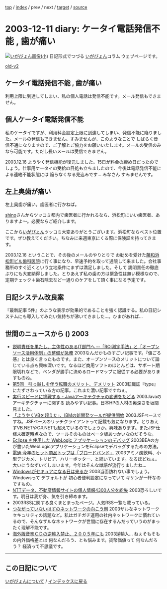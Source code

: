 [top](https://igapyon.github.io/diary/) 
 / [index](https://igapyon.github.io/diary/2003/index.html) 
 / prev 
 / next 
 / [target](https://igapyon.github.io/diary/2003/ig031211.html) 
 / [source](https://github.com/igapyon/diary/blob/gh-pages/2003/ig031211.html.src.md) 

2003-12-11 diary: ケータイ電話発信不能 , 歯が痛い
=====================================================================================================
[![いがぴょん画像(小)](https://igapyon.github.io/diary/images/iga200306s.jpg "いがぴょん")](https://igapyon.github.io/diary/memo/memoigapyon.html) 日記形式でつづる [いがぴょん](https://igapyon.github.io/diary/memo/memoigapyon.html)コラム ウェブページです。

[old-v2](ig031211-orig.html)

## ケータイ電話発信不能 , 歯が痛い

利用上限に到達してしまい、私の個人電話は発信不能です。メール発信もできません。


## 個人ケータイ電話発信不能

私のケータイですが、利用料金設定上限に到達してしまい、発信不能に陥りました。メールの発信もできません。すみませんが、このようなことで しばらく音信不通になりますので、ご了解とご協力をお願いいたします。メールの受信のみなら可能です。ただし長いメールは受信できません。

2003.12.16 ようやく発信機能が復元しました。15日が料金の締め日だったのでしょう。仕事用ケータイの受給の目処も立ちましたので、今後は電話発信不能による連絡不能状態には 陥らなくなる見込みです… みなさん すみませんです。

## 左上奥歯が痛い

左上奥歯が痛い。歯医者に行かねば。

[shino](http://www.freedomcat.com/diary/)さんからツッコミ都内で歯医者に行かれるなら、浜松町にいい歯医者、ありますよ～。必要ならご紹介します。

ここから[いがぴょん](http://www.igapyon.jp/igapyon/diary/memo/memoigapyon.html)ツッコミ大変ありがとうございます。浜松町ならベスト位置です。ぜひ教えてください。ちなみに来週東京にくる際に保険証を持ってきます。

2003.12.16 ということで、その後のメールのやりとりで お勧めを受けた[藤和浜松町ビル歯科医院](http://www.newton-doctor.com/doctor/tokyo22/thdental/s40/)に行く事になり、早速予約を取って通院して来ました。会社事務所のすぐ近くという立地条件にまずは満足しました。そして 説明責任の徹底ぶりにも大変納得しました。とりあえず私の歯の方は緊急性は無い模様なので、定期チェック＋歯石除去など一通りのケアをして頂く事になる予定です。

## 日記システム改良案

『最新記事 5件』のような表示が効果的であることを強く認識する。私の日記システムにも導入してみたい気持ちが沸いてきました…。ひまがあれば…

## 世間のニュースから () 2003

* [説明責任を果たし、主体性のあるIT部門へ --「ROI測定手法」と「オープンソース活用体制」の整備が急務](http://www.atmarkit.co.jp/fbiz/cinvest/seminar/0312/seminar0312.html)  2003なんだかものすごい記事です。『値ごろ感』とは良く言ったものです。また、オープンソースのメリットについて論じている点も興味深いです。なるほど商用ソフトのほとんどは、サポート期限切れなどで、ベンダが勝手に決めるロードマップに服従する必要がありますものね。
* [第5回　引っ越しを伴う転職のメリット、デメリット](http://jibun.atmarkit.co.jp/lcareer01/column/ana05/ana01.html)  2003転職誌『type』にたずさわっている方の記事。これまた濃い記事ですねぇ。
* [実行スピードに挑戦する - Javaアーキテクチャの変遷をたどる](http://www.atmarkit.co.jp/fjava/special/jvmhistory/jvmhistory01.html)  2003Javaのアーキテクチャーに関する 読みやすい記事。日本HPの人材の奥深さを垣間見ました。
* [「ようやくVBを超えた」、IBMの新開発ツールが提供開始](http://www.atmarkit.co.jp/news/200312/10/ibm.html)  2003JSFベースですね。JSFベースのリッチクライアントって記載も気になります。とりあえずVB.NETやC#.NETも超えているのでしょうか。興味あります。またJSF仕様未確定時点なので、ツールそのものはベータ版あつかいなのだそうな。
* [Eclipse を使用した WebLogic アプリケーションのデバッグ](http://www.beasys.co.jp/dev2dev/products/wlserver81/articles/index.html)  2003BEAの方が書いたWebLogicアプリケーションをEclipseでデバッグするための方法。
* [電通 今年のヒット商品トップは「ブロードバンド」](http://www.zdnet.co.jp/news/0312/09/njbt_09.html)  2003アミノ酸飲料、小型デジカメ、トリビア、ハリーポッター、と続いています。なるほどねぇ。大いにうなずいてしまいます。今年はそんな単語が流行りましたね…
* [Windowsがセキュアになる日は来るか](http://itpro.nikkeibp.co.jp/free/ITPro/OPINION/20031204/1/)  2003当面訪れない事でしょう。Windowsって デフォルトが 初心者便利設定になっていて キケンが一杯なのですもの。
* [NTTデータ、不動産情報サイトの個人情報4300人分を紛失](http://www.zdnet.co.jp/news/0312/10/njbt_06.html)  2003恐ろしいです。明日は我が身、気を引き締めます。
*   2003RSSに関する良くまとまったページ。人気RSS一覧も載っている。
* [つながっていないはずのネットワークの向こう側](http://jibun.atmarkit.co.jp/ljibun01/rensai/consult/consult022.html)  2003ザルなネットワークセキュリティの話題など。私はガチガチ運用の社内ネットワークに慣れているので、そんなザルなネットワークが世間に存在するんだっていうのがまったく理解不能です。
* [海外版音楽ＣＤの逆輸入禁止、２００５年にも](http://www.nikkei.co.jp/news/shakai/20031114AT1F1301D13112003.html)  2003逆輸入… ねぇそもそもの内外価格差とは 何なんだろう、とも悩みます。貨幣価値って 何なんだろう？ 経済って不思議です。

----------------------------------------------------------------------------------------------------

## この日記について
[いがぴょんについて](https://igapyon.github.io/diary/memo/memoigapyon.html) / [インデックスに戻る](https://igapyon.github.io/diary/idxall.html)
